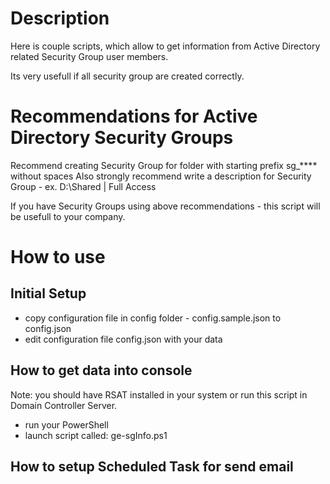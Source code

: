 # Description

Here is couple scripts, which allow to get information from Active Directory related Security Group user members.

Its very usefull if all security group are created correctly.

# Recommendations for Active Directory Security Groups

Recommend creating Security Group for folder with starting prefix sg_**** without spaces
Also strongly recommend write a description for Security Group - ex. D:\Shared | Full Access

If you have Security Groups using above recommendations - this script will be usefull to your company.

# How to use

## Initial Setup

* copy configuration file in config folder - config.sample.json to config.json
* edit configuration file config.json with your data

## How to get data into console
Note: you should have RSAT installed in your system or run this script in Domain Controller Server.

* run your PowerShell
* launch script called: ge-sgInfo.ps1

## How to setup Scheduled Task for send email




